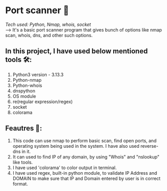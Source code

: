 # Port scanner 🔌
*Tech used: Python, Nmap, whois, socket*  
--> It's a basic port scanner program that gives bunch of options like nmap scan, whois, dns, and other such options.  

## In this project, I have used below mentioned tools 🛠️:
1. Python3 version - 3.13.3
2. Python-nmap
3. Python-whois
4. dnspython
5. OS module
6. re(regular expression/regex)
7. socket
8. colorama

## Feautres 📌:
1. This code can use nmap to perform basic scan, find open ports, and operating system being used in the system. I have also used reverse-dns in it.    
2. It can used to find IP of any domain, by using "Whois" and "nslookup" like tools.  
3. I have used 'colorama' to color output in terminal.  
4. I have used regex, built-in python module, to validate IP Address and DOMAIN to make sure that IP and Domain entered by user is in correct format.  
